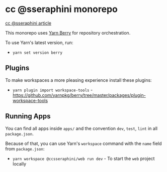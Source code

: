 # cc @sseraphini monorepo

[cc @sseraphini article](https://sibelius.substack.com/p/cc-sseraphini)

This monorepo uses [Yarn Berry](https://github.com/yarnpkg/berry) for repository orchestration.

To use Yarn's latest version, run:

- `yarn set version berry`


## Plugins

To make workspaces a more pleasing experience install these plugins:

- `yarn plugin import workspace-tools` - https://github.com/yarnpkg/berry/tree/master/packages/plugin-workspace-tools

## Running Apps

You can find all apps inside `apps/` and the convention `dev`, `test`, `lint` in all `package.json`.

Because of that, you can use Yarn's `workspace` command with the `name` field from `package.json`:

- `yarn workspace @ccsseraphini/web run dev` - To start the `web` project locally
